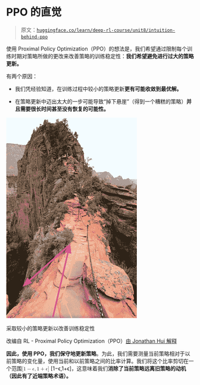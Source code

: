 # PPO 的直觉

> 原文：[`huggingface.co/learn/deep-rl-course/unit8/intuition-behind-ppo`](https://huggingface.co/learn/deep-rl-course/unit8/intuition-behind-ppo)

使用 Proximal Policy Optimization（PPO）的想法是，我们希望通过限制每个训练时期对策略所做的更改来改善策略的训练稳定性：**我们希望避免进行过大的策略更新。**

有两个原因：

+   我们凭经验知道，在训练过程中较小的策略更新**更有可能收敛到最优解。**

+   在策略更新中迈出太大的一步可能导致“掉下悬崖”（得到一个糟糕的策略）**并且需要很长时间甚至没有恢复的可能性。**

![策略更新悬崖](img/8fa9c88b0d8ad6450f392bf8060c51c3.png)

采取较小的策略更新以改善训练稳定性

改编自 RL - Proximal Policy Optimization（PPO）[由 Jonathan Hui 解释](https://jonathan-hui.medium.com/rl-proximal-policy-optimization-ppo-explained-77f014ec3f12)

**因此，使用 PPO，我们保守地更新策略**。为此，我们需要测量当前策略相对于以前策略的变化量，使用当前和以前策略之间的比率计算。我们将这个比率剪切在一个范围<math><semantics><mrow><mo stretchy="false">[</mo><mn>1</mn><mo>−</mo><mi>ϵ</mi><mo separator="true">,</mo><mn>1</mn><mo>+</mo><mi>ϵ</mi><mo stretchy="false">]</mo></mrow> <annotation encoding="application/x-tex">[1 - \epsilon, 1 + \epsilon]</annotation></semantics></math> [1−ϵ,1+ϵ]，这意味着我们**消除了当前策略远离旧策略的动机（因此有了近端策略术语）。**
